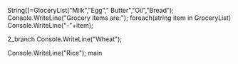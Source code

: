 String[]=GloceryList("Milk","Egg"," Butter","Oil","Bread");
Conaole.WriteLine("Grocery items  are:");
foreach(string item in  GroceryList)
Console.WriteLine("-"+item);




2_branch
Console.WriteLine("Wheat");

Console.WriteLine("Rice");
 main
